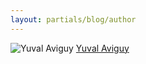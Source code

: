 ```yaml
---
layout: partials/blog/author
---
```


![Yuval Aviguy](//assets/img/team/members/small/YuvalAviguy.jpg)
[Yuval Aviguy](https://www.linkedin.com/in/yuval-aviguy-1ba31620/ "link")
